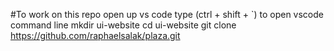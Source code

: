 #To work on this repo
open up vs code
type (ctrl + shift + `) to open vscode command line
mkdir ui-website
cd ui-website
git clone https://github.com/raphaelsalak/plaza.git



